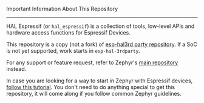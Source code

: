 Important Information About This Repository
*******************************************

HAL Espressif (or `hal_espressif`) is a collection of tools, low-level APIs and hardware access functions for Espressif Devices.

This repository is a copy (not a fork) of [esp-hal3rd party repository](https://github.com/espressif/esp-hal-3rdparty). If a SoC is not yet supported, work starts in `esp-hal-3rdparty`.

For any support or feature request, refer to Zephyr's [main repository](https://github.com/zephyrproject-rtos/zephyr) instead.

In case you are looking for a way to start in Zephyr with Espressif devices, [follow this tutorial](https://www.zephyrproject.org/zephyr-rtos-on-esp32/). You don't need to do anything special to get this repository, it will come along if you follow common Zephyr guidelines.
